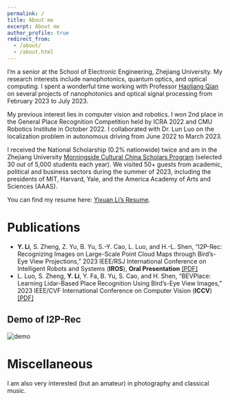 ```yaml
---
permalink: /
title: About me
excerpt: About me
author_profile: true
redirect_from: 
  - /about/
  - /about.html
---
```


I’m a senior at the School of Electronic Engineering, Zhejiang University. My research interests include nanophotonics, quantum optics, and optical computing. I spent a wonderful time working with Professor [Haoliang Qian](https://scholar.google.com/citations?hl=zh-CN&user=9atjlF8AAAAJ) on several projects of nanophotonics and optical signal processing from February 2023 to July 2023.

My previous interest lies in computer vision and robotics. I won 2nd place in the General Place Recognition Competition held by ICRA 2022 and CMU Robotics Institute in October 2022. I collaborated with Dr. Lun Luo on the localization problem in autonomous driving from June 2022 to March 2023.

I received the National Scholarship (0.2% nationwide) twice and am in the Zhejiang University [Morningside Cultural China Scholars Program](https://drive.google.com/file/d/1DXaS8qfygF_hEL96wzMXTAsjxo1aShGV/view?usp=drive_link) (selected 30 out of 5,000 students each year). We visited 50+ guests from academic, political and business sectors during the summer of 2023, including the presidents of MIT, Harvard, Yale, and the America Academy of Arts and Sciences (AAAS). 

You can find my resume here: [Yixuan Li’s Resume](../assets/Yixuan_Li.pdf).

# Publications
- **Y. Li**, S. Zheng, Z. Yu, B. Yu, S.-Y. Cao, L. Luo, and H.-L. Shen, “I2P-Rec: Recognizing Images on Large-Scale Point Cloud Maps through Bird’s-Eye View Projections,” 2023 IEEE/RSJ International Conference on Intelligent Robots and Systems (**IROS**), **Oral Presentation** [\[PDF\]](https://doi.org/10.48550/arXiv.2303.01043) 
- L. Luo, S. Zheng, **Y. Li**, Y. Fa, B. Yu, S. Cao, and H. Shen, “BEVPlace: Learning Lidar-Based Place Recognition Using Bird’s-Eye View Images,” 2023 IEEE/CVF International Conference on Computer Vision (**ICCV**) [\[PDF\]](https://doi.org/10.48550/arXiv.2302.14325)

## Demo of I2P-Rec
<!-- ![image](https://github.com/Jujelle/Jujelle.github.io/tree/master/images/demo.gif) -->
<!-- ![gif-failed-to-render](https://share.getcloudapp.com/yAu92GKP?collection_id=aDfkpnd) -->
<!-- ![failed-to-render-gif](../images/demo.gif) -->
<img src="../images/demo.gif" alt="demo">

# Miscellaneous
I am also very interested (but an amateur) in photography and classical music.

<!-- # Honors and Awards
- Member of Zhejiang University Morningside Cultural China Scholars Program (30 member school-wide each year)
- National Scholarship (2 times), 2021 & 2022
- ICRA2022 General -->

<!-- A profile viewer, but only from github entrance -->

<!--<p align="center"> <img src="https://komarev.com/ghpvc/?username=Jujelle&label=Profile%20views&color=red&style=flat&base=112" alt="Jujelle" /> </p> -->

<!-- <p align="center"> <img src="https://komarev.com/ghpvc/?username=Jujelle&label=Profile%20views&color=ce9927&style=flat" alt="Jujelle" /> </p> -->


<!-- Example: editing a markdown file for a talk -->
<!-- ![Editing a markdown file for a talk](/images/editing-talk.png) -->

